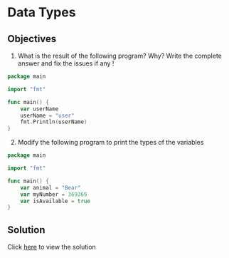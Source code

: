 # Data Types

## Objectives

1. What is the result of the following program? Why? Write the complete answer and fix the issues if any !

```Go
package main

import "fmt"

func main() {
    var userName
    userName = "user"
    fmt.Println(userName)
}
```

2. Modify the following program to print the types of the variables

```Go
package main

import "fmt"

func main() {
    var animal = "Bear"
    var myNumber = 369369
    var isAvailable = true
}
```

## Solution

Click [here](solution.md#solution) to view the solution